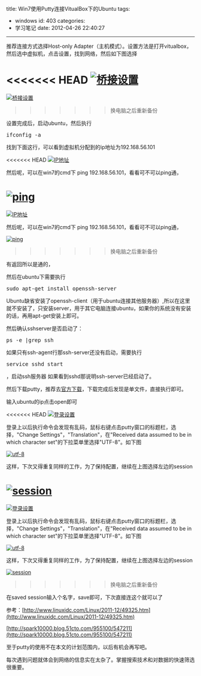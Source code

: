 title: Win7使用Putty连接VitualBox下的Ubuntu
tags:
  - windows
id: 403
categories:
  - 学习笔记
date: 2012-04-26 22:40:27
---

推荐连接方式选择Host-only Adapter（主机模式）。设置方法是打开vitualbox，然后选中虚拟机，点击设置，找到网络，然后如下图选择

<<<<<<< HEAD
[![]({{BASE_PATH}}/images/6f75b3ea6509800b51958f720d2e3173390bc0a1.jpg "桥接设置")](http://leaverimage.b0.upaiyun.com/20944_o.jpg)
=======
[![](/images/6f75b3ea6509800b51958f720d2e3173390bc0a1.jpg "桥接设置")](http://leaverimage.b0.upaiyun.com/20944_o.jpg)
>>>>>>> 换电脑之后重新备份

设置完成后，启动ubuntu，然后执行
<pre lang="php">ifconfig -a</pre>
找到下面这行，可以看到虚拟机分配到的ip地址为192.168.56.101

<<<<<<< HEAD
[![]({{BASE_PATH}}/images/a57df08f6538afb4deebab8a4e08564bda4528e0.jpg "IP地址")](http://leaverimage.b0.upaiyun.com/20945_o.jpg)

然后呢，可以在win7的cmd下 ping 192.168.56.101，看看可不可以ping通，

[![]({{BASE_PATH}}/images/b38276de90d54e82042a95ae97e40e658753d1d5.jpg "ping")](http://leaverimage.b0.upaiyun.com/20948_o.jpg)
=======
[![](/images/a57df08f6538afb4deebab8a4e08564bda4528e0.jpg "IP地址")](http://leaverimage.b0.upaiyun.com/20945_o.jpg)

然后呢，可以在win7的cmd下 ping 192.168.56.101，看看可不可以ping通，

[![](/images/b38276de90d54e82042a95ae97e40e658753d1d5.jpg "ping")](http://leaverimage.b0.upaiyun.com/20948_o.jpg)
>>>>>>> 换电脑之后重新备份

有返回所以是通的，

然后在ubuntu下需要执行
<pre lang="php">sudo apt-get install openssh-server</pre>
Ubuntu缺省安装了openssh-client（用于ubuntu连接其他服务器）,所以在这里就不安装了，只安装server，用于其它电脑连接ubuntu，如果你的系统没有安装的话，再用apt-get安装上即可。

然后确认sshserver是否启动了：
<pre lang="php">ps -e |grep ssh</pre>
如果只有ssh-agent行那ssh-server还没有启动，需要执行
<pre lang="php">service sshd start</pre>
，启动ssh服务器
如果看到sshd那说明ssh-server已经启动了。

然后下载putty，推荐去[官方下载](http://www.chiark.greenend.org.uk/~sgtatham/putty/download.html)，下载完成后发现是单文件，直接执行即可。

输入ubuntu的ip点击open即可

<<<<<<< HEAD
[![]({{BASE_PATH}}/images/9901f47b9a70d8c61d8ea28aeb41985e4b92be9d.jpg "登录设置")](http://leaverimage.b0.upaiyun.com/20950_o.jpg)

登录上以后执行命令会发现有乱码，鼠标右键点击putty窗口的标题栏，选择，"Change Settings"，"Translation"，在"Received data assumed to be in which character set"的下拉菜单里选择"UTF-8"。如下图

[![]({{BASE_PATH}}/images/6d08c4a6755cd31c3dc560f681162e46c797c02d.png "utf-8")](http://leaverimage.b0.upaiyun.com/20951_o.png)

这样，下次又得重复同样的工作，为了保持配置，继续在上图选择左边的session

[![]({{BASE_PATH}}/images/d0111c6b9386937d97e77046d84dbd510a062982.jpg "session")](http://leaverimage.b0.upaiyun.com/20952_o.jpg)
=======
[![](/images/9901f47b9a70d8c61d8ea28aeb41985e4b92be9d.jpg "登录设置")](http://leaverimage.b0.upaiyun.com/20950_o.jpg)

登录上以后执行命令会发现有乱码，鼠标右键点击putty窗口的标题栏，选择，"Change Settings"，"Translation"，在"Received data assumed to be in which character set"的下拉菜单里选择"UTF-8"。如下图

[![](/images/6d08c4a6755cd31c3dc560f681162e46c797c02d.png "utf-8")](http://leaverimage.b0.upaiyun.com/20951_o.png)

这样，下次又得重复同样的工作，为了保持配置，继续在上图选择左边的session

[![](/images/d0111c6b9386937d97e77046d84dbd510a062982.jpg "session")](http://leaverimage.b0.upaiyun.com/20952_o.jpg)
>>>>>>> 换电脑之后重新备份

在saved session输入个名字，save即可，下次直接连这个就可以了

参考：[http://www.linuxidc.com/Linux/2011-12/49325.htm](http://www.linuxidc.com/Linux/2011-12/49325.htm)

[http://spark10000.blog.51cto.com/955100/547211](http://spark10000.blog.51cto.com/955100/547211)

至于putty的使用不在本文的计划范围内，以后有机会再写吧。

每次遇到问题就体会到网络的信息实在太杂了。掌握搜索技术和对数据的快速筛选很重要。

&nbsp;
